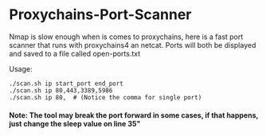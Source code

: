 # Proxychains-Port-Scanner
Nmap is slow enough when is comes to proxychains, here is a fast port scanner that runs with proxychains4 an netcat.
Ports will both be displayed and saved to a file called open-ports.txt

Usage:
```shell
./scan.sh ip start_port end_port
./scan.sh ip 80,443,3389,5986
./scan.sh ip 80,  # (Notice the comma for single port)
```

#### Note: The tool may break the port forward in some cases, if that happens, just change the sleep value on line 35"
